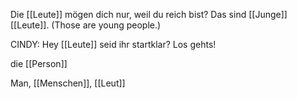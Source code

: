 Die [[Leute]] mögen dich nur, weil du reich bist?
Das sind [[Junge]] [[Leute]]. (Those are young people.)

CINDY: Hey [[Leute]] seid ihr startklar? Los gehts!  


die [[Person]]

Man, [[Menschen]], [[Leut]]